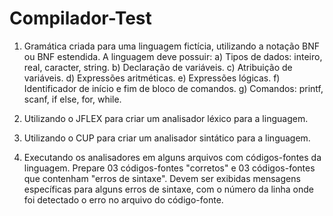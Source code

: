 # Compilador-Test

1) Gramática criada para uma linguagem fictícia, utilizando a notação BNF ou BNF estendida. A linguagem deve possuir:
a) Tipos de dados: inteiro, real, caracter, string.
b) Declaração de variáveis.
c) Atribuição de variáveis.
d) Expressões aritméticas.
e) Expressões lógicas.
f) Identificador de início e fim de bloco de comandos.
g) Comandos: printf, scanf, if else, for, while.

2) Utilizando o JFLEX para criar um analisador léxico para a linguagem.

3) Utilizando o CUP para criar um analisador sintático para a linguagem.

4) Executando os analisadores em alguns arquivos com códigos-fontes da linguagem.
Prepare 03 códigos-fontes "corretos" e 03 códigos-fontes que contenham "erros de sintaxe".
Devem ser exibidas mensagens específicas para alguns erros de sintaxe, com o número da linha onde foi detectado o erro no arquivo do código-fonte.



